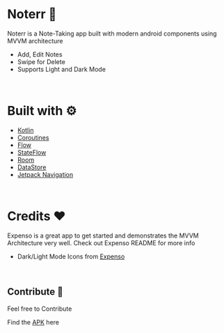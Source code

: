 # Noterr 📓
Noterr is a Note-Taking app built with modern android components using MVVM architecture
- Add, Edit Notes
- Swipe for Delete
- Supports Light and Dark Mode

<br />

# Built with ⚙️
- [Kotlin](https://kotlinlang.org/)
- [Coroutines](https://kotlinlang.org/docs/reference/coroutines-overview.html)
- [Flow](https://kotlinlang.org/docs/reference/coroutines/flow.html)
- [StateFlow](https://developer.android.com/kotlin/flow/stateflow-and-sharedflow)
- [Room](https://developer.android.com/topic/libraries/architecture/room)
- [DataStore](https://developer.android.com/topic/libraries/architecture/datastore)
- [Jetpack Navigation](https://developer.android.com/guide/navigation)

<br />

# Credits ❤️
Expenso is a great app to get started and demonstrates the MVVM Architecture very well.
Check out Expenso README for more info
- Dark/Light Mode Icons from [Expenso](https://github.com/Spikeysanju/Expenso)


<br />

## Contribute 🤝
Feel free to Contribute

Find the [APK]() here 